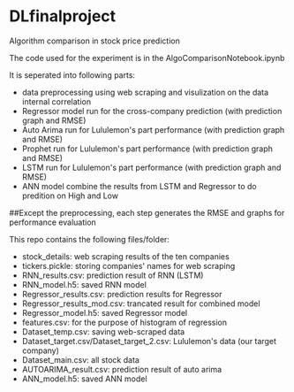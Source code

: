 # DLfinalproject
Algorithm comparison in stock price prediction

The code used for the experiment is in the AlgoComparisonNotebook.ipynb

It is seperated into following parts:
- data preprocessing using web scraping and visulization on the data internal correlation
- Regressor model run for the cross-company prediction (with prediction graph and RMSE)
- Auto Arima run for Lululemon's part performance (with prediction graph and RMSE)
- Prophet run for Lululemon's part performance (with prediction graph and RMSE)
- LSTM run for Lululemon's part performance (with prediction graph and RMSE)
- ANN model combine the results from LSTM and Regressor to do predition on High and Low

##Except the preprocessing, each step generates the RMSE and graphs for performance evaluation


This repo contains the following files/folder:
- stock_details: web scraping results of the ten companies
- tickers.pickle: storing companies' names for web scraping
- RNN_results.csv: prediction result of RNN (LSTM)
- RNN_model.h5: saved RNN model
- Regressor_results.csv: prediction results for Regressor
- Regressor_results_mod.csv: trancated result for combined model
- Regressor_model.h5: saved Regressor model
- features.csv: for the purpose of histogram of regression
- Dataset_temp.csv: saving web-scraped data
- Dataset_target.csv/Dataset_target_2.csv: Lululemon's data (our target company)
- Dataset_main.csv: all stock data
- AUTOARIMA_result.csv: prediction result of auto arima
- ANN_model.h5: saved ANN model